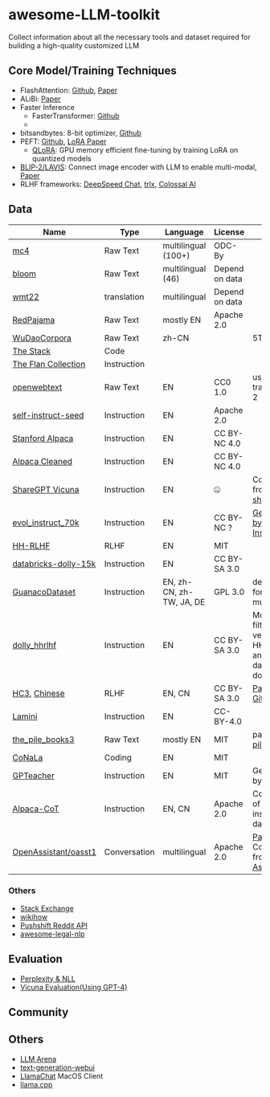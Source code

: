 # awesome-LLM-toolkit
Collect information about all the necessary tools and dataset required for building a high-quality customized LLM

## Core Model/Training Techniques

- FlashAttention: [Github](https://github.com/HazyResearch/flash-attention), [Paper](https://arxiv.org/abs/2205.14135)
- ALiBi: [Paper](https://arxiv.org/abs/2108.12409)
- Faster Inference
   - FasterTransformer: [Github](https://github.com/NVIDIA/FasterTransformer)
   - 
- bitsandbytes: 8-bit optimizer, [Github](https://github.com/TimDettmers/bitsandbytes)
- PEFT: [Github](https://github.com/huggingface/peft), [LoRA Paper](https://arxiv.org/abs/2106.09685)
  - [QLoRA](https://github.com/artidoro/qlora): GPU memory efficient fine-tuning by training LoRA on quantized models
- [BLIP-2/LAVIS](https://github.com/salesforce/LAVIS): Connect image encoder with LLM to enable multi-modal, [Paper](https://arxiv.org/pdf/2212.10846.pdf)
- RLHF frameworks: [DeepSpeed Chat](https://github.com/microsoft/DeepSpeed/tree/master/blogs/deepspeed-chat), [trlx](https://github.com/CarperAI/trlx), [Colossal AI](https://github.com/hpcaitech/ColossalAI)

## Data

| Name | Type | Language | License | Note |
| -------- | -------- | -------- | -------- | -------- |
| [mc4](https://huggingface.co/datasets/mc4) | Raw Text | multilingual (100+) | ODC-By | | [Paper](https://arxiv.org/pdf/1910.10683.pdf) |
| [bloom](https://huggingface.co/datasets/sil-ai/bloom-lm) | Raw Text | multilingual (46) | Depend on data| | 
| [wmt22](https://www.statmt.org/wmt22E/translation-task.html) | translation | multilingual | Depend on data | | 
| [RedPajama](https://www.together.xyz/blog/redpajama) | Raw Text | mostly EN | Apache 2.0 | |
| [WuDaoCorpora](https://www.sciencedirect.com/science/article/pii/S2666651021000152) | Raw Text | zh-CN | | 5TB |
| [The Stack](https://huggingface.co/datasets/bigcode/the-stack-dedup) | Code | 
| [The Flan Collection](https://github.com/google-research/FLAN/tree/main/flan/v2) | Instruction | | |
| [openwebtext](https://huggingface.co/datasets/openwebtext) | Raw Text | EN | CC0 1.0 | used to train GPT-2 | 
| [self-instruct-seed](https://huggingface.co/datasets/HuggingFaceH4/self-instruct-seed) | Instruction | EN | Apache 2.0 |  |
| [Stanford Alpaca](https://github.com/tatsu-lab/stanford_alpaca/blob/main/alpaca_data.json) | Instruction | EN | CC BY-NC 4.0 | |
| [Alpaca Cleaned](https://github.com/gururise/AlpacaDataCleaned) | Instruction | EN | CC BY-NC 4.0 | |
| [ShareGPT Vicuna](https://huggingface.co/datasets/anon8231489123/ShareGPT_Vicuna_unfiltered) | Instruction | EN | 🤐 | Collected from [sharegpt](https://sharegpt.com/)|
| [evol_instruct_70k](https://huggingface.co/datasets/victor123/evol_instruct_70k) | Instruction | EN | CC BY-NC ? | [Generated by Evol-Instruct](https://github.com/nlpxucan/WizardLM#training-data)
| [HH-RLHF](https://huggingface.co/datasets/Anthropic/hh-rlhf) | RLHF | EN |  MIT | |
| [databricks-dolly-15k](https://huggingface.co/datasets/databricks/databricks-dolly-15k) | Instruction | EN | CC BY-SA 3.0 | |
| [GuanacoDataset](https://huggingface.co/datasets/JosephusCheung/GuanacoDataset) | Instruction | EN, zh-CN, zh-TW, JA, DE | GPL 3.0 | desgined for multilingual |
| [dolly_hhrlhf](https://huggingface.co/datasets/mosaicml/dolly_hhrlhf) | Instruction | EN | CC BY-SA 3.0 | MosaicAI's filtered version of HH-RLHF and databricks-dolly-15k |  
| [HC3](https://huggingface.co/datasets/Hello-SimpleAI/HC3), [Chinese](https://huggingface.co/datasets/Hello-SimpleAI/HC3-Chinese) | RLHF | EN, CN | CC BY-SA 3.0 | [Paper](https://arxiv.org/abs/2301.07597), [Github](https://github.com/Hello-SimpleAI/chatgpt-comparison-detection) | 
| [Lamini](https://github.com/lamini-ai/lamini#data-release)   | Instruction   | EN   |  CC-BY-4.0  |  |
| [the_pile_books3](https://huggingface.co/datasets/the_pile_books3) | Raw Text | mostly EN | MIT | part of [the pile](https://github.com/EleutherAI/the-pile)|
| [CoNaLa](https://huggingface.co/datasets/neulab/conala) | Coding | EN | MIT | |
| [GPTeacher](https://github.com/teknium1/GPTeacher) | Instruction | EN | MIT | Generated by GPT-4 |
| [Alpaca-CoT](https://huggingface.co/datasets/QingyiSi/Alpaca-CoT/) | Instruction | EN, CN | Apache 2.0 | Collection of instruction datasets|
| [OpenAssistant/oasst1](https://huggingface.co/datasets/OpenAssistant/oasst1) | Conversation | multilingual | Apache 2.0 | [Paper](https://arxiv.org/abs/2304.07327), Collected from [Open Assistant](https://open-assistant.io/) | 

### Others
- [Stack Exchange](https://stackexchange.com/sites)
- [wikihow](https://www.wikihow.com/)
- [Pushshift Reddit API](https://reddit-api.readthedocs.io/en/latest/)
- [awesome-legal-nlp](https://github.com/maastrichtlawtech/awesome-legal-nlp)

## Evaluation
- [Perplexity & NLL](https://huggingface.co/docs/transformers/perplexity)
- [Vicuna Evaluation(Using GPT-4)](https://github.com/lm-sys/FastChat/tree/main/fastchat/eval)

## Community


## Others
- [LLM Arena](https://arena.lmsys.org/)
- [text-generation-webui](https://github.com/oobabooga/text-generation-webui)
- [LlamaChat](https://github.com/alexrozanski/LlamaChat) MacOS Client
- [llama.cpp](https://github.com/ggerganov/llama.cpp) 
